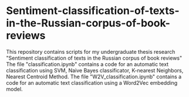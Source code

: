 # Sentiment-classification-of-texts-in-the-Russian-corpus-of-book-reviews
This repository contains scripts for my undergraduate thesis research "Sentiment classification of texts in the Russian corpus of book reviews"
The file "classification.ipynb" contains a code for an automatic text classification using SVM, Naive Bayes classificator, K-nearest Neighbors, Nearest Centroid Method.
The file "W2V_classification.ipynb" contains a code for an automatic text classification using a Word2Vec embedding model.
